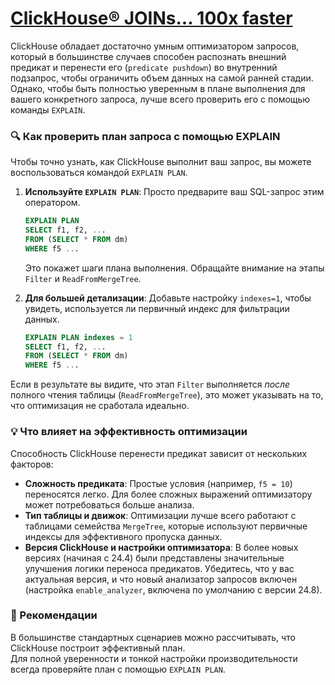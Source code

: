 # [ClickHouse®️ JOINs... 100x faster](https://www.tinybird.co/blog-posts/clickhouse-joins-improvements)

ClickHouse обладает достаточно умным оптимизатором запросов, который в большинстве случаев способен распознать внешний предикат и перенести его (`predicate pushdown`) во внутренний подзапрос, чтобы ограничить объем данных на самой ранней стадии.    
Однако, чтобы быть полностью уверенным в плане выполнения для вашего конкретного запроса, лучше всего проверить его с помощью команды `EXPLAIN`.

### 🔍 Как проверить план запроса с помощью EXPLAIN

Чтобы точно узнать, как ClickHouse выполнит ваш запрос, вы можете воспользоваться командой `EXPLAIN PLAN`.

1.  **Используйте `EXPLAIN PLAN`**:
    Просто предварите ваш SQL-запрос этим оператором.
    ```sql
    EXPLAIN PLAN
    SELECT f1, f2, ...
    FROM (SELECT * FROM dm)
    WHERE f5 ...
    ```
    Это покажет шаги плана выполнения. Обращайте внимание на этапы `Filter` и `ReadFromMergeTree`.

2.  **Для большей детализации**:
    Добавьте настройку `indexes=1`, чтобы увидеть, используется ли первичный индекс для фильтрации данных.
    ```sql
    EXPLAIN PLAN indexes = 1
    SELECT f1, f2, ...
    FROM (SELECT * FROM dm)
    WHERE f5 ...
    ```

Если в результате вы видите, что этап `Filter` выполняется *после* полного чтения таблицы (`ReadFromMergeTree`), это может указывать на то, что оптимизация не сработала идеально.

### 💡 Что влияет на эффективность оптимизации

Способность ClickHouse перенести предикат зависит от нескольких факторов:

-   **Сложность предиката**: Простые условия (например, `f5 = 10`) переносятся легко. Для более сложных выражений оптимизатору может потребоваться больше анализа.
-   **Тип таблицы и движок**: Оптимизации лучше всего работают с таблицами семейства `MergeTree`, которые используют первичные индексы для эффективного пропуска данных.
-   **Версия ClickHouse и настройки оптимизатора**: В более новых версиях (начиная с 24.4) были представлены значительные улучшения логики переноса предикатов. Убедитесь, что у вас актуальная версия, и что новый анализатор запросов включен (настройка `enable_analyzer`, включена по умолчанию с версии 24.8).

### 💎 Рекомендации

В большинстве стандартных сценариев можно рассчитывать, что ClickHouse построит эффективный план.   
Для полной уверенности и тонкой настройки производительности всегда проверяйте план с помощью `EXPLAIN PLAN`.
